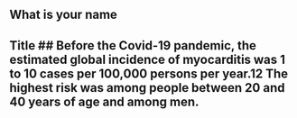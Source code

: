 ## What is your name ##
## Title ## Before the Covid-19 pandemic, the estimated global incidence of myocarditis was 1 to 10 cases per 100,000 persons per year.12 The highest risk was among people between 20 and 40 years of age and among men.